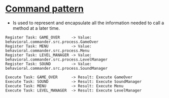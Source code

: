 [Command pattern](http://en.wikipedia.org/wiki/Command_pattern)
=================

* Is used to represent and encapsulate all the information needed to call a method at a later time.

```
Register Task: GAME_OVER     -> Value: behavioral.commander.src.process.GameOver
Register Task: MENU          -> Value: behavioral.commander.src.process.Menu
Register Task: LEVEL_MANAGER -> Value: behavioral.commander.src.process.LevelManager
Register Task: SOUND         -> Value: behavioral.commander.src.process.SoundManager

Execute Task: GAME_OVER      -> Result: Execute GameOver
Execute Task: SOUND          -> Result: Execute SoundManager
Execute Task: MENU           -> Result: Execute Menu
Execute Task: LEVEL_MANAGER  -> Result: Execute LevelManager

```
